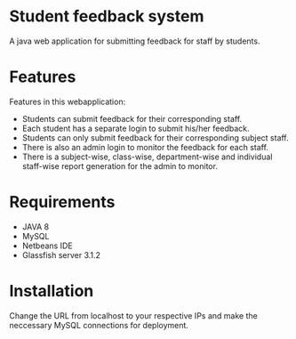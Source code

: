 # Student feedback system
A java web application for submitting feedback for staff by students.

# Features
Features in this webapplication:
  - Students can submit feedback for their corresponding staff.
  - Each student has a separate login to submit his/her feedback.
  - Students can only submit feedback for their corresponding subject staff.
  - There is also an admin login to monitor the feedback for each staff.
  - There is a subject-wise, class-wise, department-wise and individual staff-wise report generation for the admin to monitor.

# Requirements
  - JAVA 8
  - MySQL
  - Netbeans IDE
  - Glassfish server 3.1.2

# Installation
Change the URL from localhost to your respective IPs and make the neccessary MySQL connections for deployment. 

